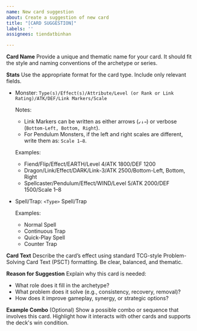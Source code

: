 ```yaml
---
name: New card suggestion
about: Create a suggestion of new card
title: "[CARD SUGGESTION]"
labels: ''
assignees: tiendatbinhan

---
```


**Card Name**
Provide a unique and thematic name for your card. It should fit the style and naming conventions of the archetype or series.

**Stats**
Use the appropriate format for the card type. Include only relevant fields.
- Monster:
  `Type(s)/Effect(s)/Attribute/Level (or Rank or Link Rating)/ATK/DEF/Link Markers/Scale`  

  Notes:
  - Link Markers can be written as either arrows (`↙↓→`) or verbose (`Bottom-Left, Bottom, Right`).  
  - For Pendulum Monsters, if the left and right scales are different, write them as: `Scale 1–8`.

  Examples:
  - Fiend/Flip/Effect/EARTH/Level 4/ATK 1800/DEF 1200  
  - Dragon/Link/Effect/DARK/Link-3/ATK 2500/Bottom-Left, Bottom, Right  
  - Spellcaster/Pendulum/Effect/WIND/Level 5/ATK 2000/DEF 1500/Scale 1–8  

- Spell/Trap:
  `<Type>` Spell/Trap  

  Examples:
  - Normal Spell  
  - Continuous Trap  
  - Quick-Play Spell  
  - Counter Trap  

**Card Text**
Describe the card’s effect using standard TCG-style Problem-Solving Card Text (PSCT) formatting. Be clear, balanced, and thematic.

**Reason for Suggestion**
Explain why this card is needed:
- What role does it fill in the archetype?  
- What problem does it solve (e.g., consistency, recovery, removal)?  
- How does it improve gameplay, synergy, or strategic options?

**Example Combo**
(Optional) Show a possible combo or sequence that involves this card. Highlight how it interacts with other cards and supports the deck's win condition.
